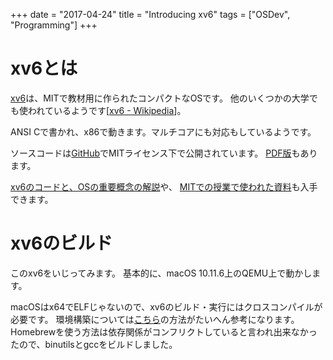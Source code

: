 +++
date = "2017-04-24"
title = "Introducing xv6"
tags = ["OSDev", "Programming"]
+++

# xv6とは
[xv6](https://pdos.csail.mit.edu/6.828/2014/xv6.html)は、MITで教材用に作られたコンパクトなOSです。
他のいくつかの大学でも使われているようです[[xv6 - Wikipedia](https://ja.wikipedia.org/wiki/Xv6)]。

ANSI Cで書かれ、x86で動きます。マルチコアにも対応もしているようです。

ソースコードは[GitHub](https://github.com/mit-pdos/xv6-public)でMITライセンス下で公開されています。
[PDF版](https://pdos.csail.mit.edu/6.828/2014/xv6/xv6-rev8.pdf)もあります。

[xv6のコードと、OSの重要概念の解説](https://pdos.csail.mit.edu/6.828/2014/xv6/book-rev8.pdf)や、
[MITでの授業で使われた資料](https://pdos.csail.mit.edu/6.828/2014/schedule.html)も入手できます。

# xv6のビルド
このxv6をいじってみます。
基本的に、macOS 10.11.6上のQEMU上で動かします。

macOSはx64でELFじゃないので、xv6のビルド・実行にはクロスコンパイルが必要です。
環境構築については[こちら](http://sairoutine.hatenablog.com/entry/2016/09/02/232318)の方法がたいへん参考になります。
Homebrewを使う方法は依存関係がコンフリクトしていると言われ出来なかったので、binutilsとgccをビルドしました。

